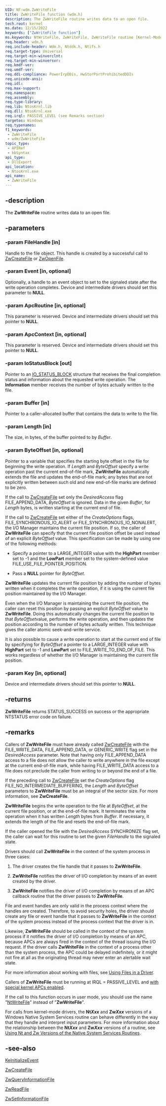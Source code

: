 ```yaml
---
UID: NF:wdm.ZwWriteFile
title: ZwWriteFile function (wdm.h)
description: The ZwWriteFile routine writes data to an open file.
tech.root: kernel
ms.date: 12/15/2022
keywords: ["ZwWriteFile function"]
ms.keywords: NtWriteFile, ZwWriteFile, ZwWriteFile routine [Kernel-Mode Driver Architecture], k111_97437555-3cb5-497b-8ebb-c683771da9f4.xml, kernel.zwwritefile, wdm/NtWriteFile, wdm/ZwWriteFile
req.header: wdm.h
req.include-header: Wdm.h, Ntddk.h, Ntifs.h
req.target-type: Universal
req.target-min-winverclnt:
req.target-min-winversvr: 
req.kmdf-ver: 
req.umdf-ver: 
req.ddi-compliance: PowerIrpDDis, HwStorPortProhibitedDDIs
req.unicode-ansi: 
req.idl: 
req.max-support: 
req.namespace: 
req.assembly: 
req.type-library: 
req.lib: NtosKrnl.lib
req.dll: NtosKrnl.exe
req.irql: PASSIVE_LEVEL (see Remarks section)
targetos: Windows
req.typenames: 
f1_keywords:
 - ZwWriteFile
 - wdm/ZwWriteFile
topic_type:
 - APIRef
 - kbSyntax
api_type:
 - DllExport
api_location:
 - NtosKrnl.exe
api_name:
 - ZwWriteFile
---
```


## -description

The **ZwWriteFile** routine writes data to an open file.

## -parameters

### -param FileHandle [in]

Handle to the file object. This handle is created by a successful call to [ZwCreateFile](../ntifs/nf-ntifs-ntcreatefile.md) or [ZwOpenFile](../ntifs/nf-ntifs-ntopenfile.md).

### -param Event [in, optional]

Optionally, a handle to an event object to set to the signaled state after the write operation completes. Device and intermediate drivers should set this parameter to **NULL**.

### -param ApcRoutine [in, optional]

This parameter is reserved. Device and intermediate drivers should set this pointer to **NULL**.

### -param ApcContext [in, optional]

This parameter is reserved. Device and intermediate drivers should set this pointer to **NULL**.

### -param IoStatusBlock [out]

Pointer to an [IO_STATUS_BLOCK](./ns-wdm-_io_status_block.md) structure that receives the final completion status and information about the requested write operation. The **Information** member receives the number of bytes actually written to the file.

### -param Buffer [in]

Pointer to a caller-allocated buffer that contains the data to write to the file.

### -param Length [in]

The size, in bytes, of the buffer pointed to by *Buffer*.

### -param ByteOffset [in, optional]

Pointer to a variable that specifies the starting byte offset in the file for beginning the write operation. If *Length* and *ByteOffset* specify a write operation past the current end-of-file mark, **ZwWriteFile** automatically extends the file and updates the end-of-file mark; any bytes that are not explicitly written between such old and new end-of-file marks are defined to be zero.

If the call to [ZwCreateFile](../ntifs/nf-ntifs-ntcreatefile.md) set only the *DesiredAccess* flag FILE_APPEND_DATA, *ByteOffset* is ignored. Data in the given *Buffer*, for *Length* bytes, is written starting at the current end of file.

If the call to [ZwCreateFile](../ntifs/nf-ntifs-ntcreatefile.md) set either of the *CreateOptions* flags, FILE_SYNCHRONOUS_IO_ALERT or FILE_SYNCHRONOUS_IO_NONALERT, the I/O Manager maintains the current file position. If so, the caller of **ZwWriteFile** can specify that the current file position offset be used instead of an explicit *ByteOffset* value. This specification can be made by using one of the following methods:

- Specify a pointer to a LARGE_INTEGER value with the **HighPart** member set to -1 and the **LowPart** member set to the system-defined value FILE_USE_FILE_POINTER_POSITION.

- Pass a **NULL** pointer for *ByteOffset*.

**ZwWriteFile** updates the current file position by adding the number of bytes written when it completes the write operation, if it is using the current file position maintained by the I/O Manager.

Even when the I/O Manager is maintaining the current file position, the caller can reset this position by passing an explicit *ByteOffset* value to **ZwWriteFile**. Doing this automatically changes the current file position to that *ByteOffset*value, performs the write operation, and then updates the position according to the number of bytes actually written. This technique gives the caller atomic seek-and-write service.

It is also possible to cause a write operation to start at the current end of file by specifying for *ByteOffset* a pointer to a LARGE_INTEGER value with **HighPart** set to -1 and **LowPart** set to FILE_WRITE_TO_END_OF_FILE. This works regardless of whether the I/O Manager is maintaining the current file position.

### -param Key [in, optional]

Device and intermediate drivers should set this pointer to **NULL**.

## -returns

**ZwWriteFile** returns STATUS_SUCCESS on success or the appropriate NTSTATUS error code on failure.

## -remarks

Callers of **ZwWriteFile** must have already called [ZwCreateFile](../ntifs/nf-ntifs-ntcreatefile.md) with the FILE_WRITE_DATA, FILE_APPEND_DATA, or GENERIC_WRITE flag set in the *DesiredAccess* parameter. Note that having only FILE_APPEND_DATA access to a file does not allow the caller to write anywhere in the file except at the current end-of-file mark, while having FILE_WRITE_DATA access to a file does not preclude the caller from writing to or beyond the end of a file.

If the preceding call to [ZwCreateFile](../ntifs/nf-ntifs-ntcreatefile.md) set the *CreateOptions* flag FILE_NO_INTERMEDIATE_BUFFERING, the *Length* and *ByteOffset* parameters to **ZwWriteFile** must be an integral of the sector size. For more information, see **ZwCreateFile**.

**ZwWriteFile** begins the write operation to the file at *ByteOffset*, at the current file position, or at the end-of-file mark. It terminates the write operation when it has written *Length* bytes from *Buffer*. If necessary, it extends the length of the file and resets the end-of-file mark.

If the caller opened the file with the *DesiredAccess* SYNCHRONIZE flag set, the caller can wait for this routine to set the given *FileHandle* to the signaled state.

Drivers should call **ZwWriteFile** in the context of the system process in three cases:

1. The driver creates the file handle that it passes to **ZwWriteFile**.

1. **ZwWriteFile** notifies the driver of I/O completion by means of an event created by the driver.

1. **ZwWriteFile** notifies the driver of I/O completion by means of an APC callback routine that the driver passes to **ZwWriteFile**.

File and event handles are only valid in the process context where the handles are created. Therefore, to avoid security holes, the driver should create any file or event handle that it passes to **ZwWriteFile** in the context of the system process instead of the process context that the driver is in.

Likewise, **ZwWriteFile** should be called in the context of the system process if it notifies the driver of I/O completion by means of an APC, because APCs are always fired in the context of the thread issuing the I/O request. If the driver calls **ZwWriteFile** in the context of a process other than the system process, the APC could be delayed indefinitely, or it might not fire at all as the originating thread may never enter an alertable wait state.

For more information about working with files, see [Using Files in a Driver](/windows-hardware/drivers/kernel/using-files-in-a-driver).

Callers of **ZwWriteFile** must be running at IRQL = PASSIVE_LEVEL and [with special kernel APCs enabled](/windows-hardware/drivers/kernel/disabling-apcs).

If the call to this function occurs in user mode, you should use the name "[NtWriteFile](../ntifs/nf-ntifs-ntwritefile.md)" instead of "**ZwWriteFile**".

For calls from kernel-mode drivers, the **Nt*Xxx*** and **Zw*Xxx*** versions of a Windows Native System Services routine can behave differently in the way that they handle and interpret input parameters. For more information about the relationship between the **Nt*Xxx*** and **Zw*Xxx*** versions of a routine, see [Using Nt and Zw Versions of the Native System Services Routines](/windows-hardware/drivers/kernel/using-nt-and-zw-versions-of-the-native-system-services-routines).

## -see-also

[KeInitializeEvent](./nf-wdm-keinitializeevent.md)

[ZwCreateFile](../ntifs/nf-ntifs-ntcreatefile.md)

[ZwQueryInformationFile](../ntifs/nf-ntifs-ntqueryinformationfile.md)

[ZwReadFile](../ntifs/nf-ntifs-ntreadfile.md)

[ZwSetInformationFile](../ntifs/nf-ntifs-ntsetinformationfile.md)